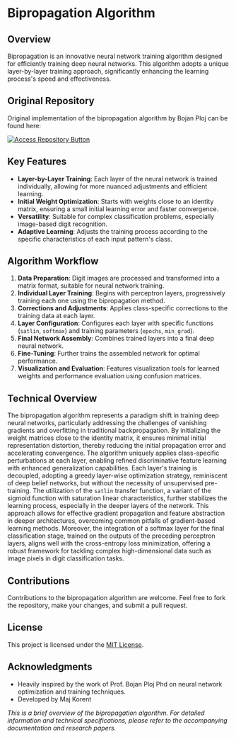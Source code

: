 # Bipropagation Algorithm

## Overview
Bipropagation is an innovative neural network training algorithm designed for efficiently training deep neural networks. This algorithm adopts a unique layer-by-layer training approach, significantly enhancing the learning process's speed and effectiveness.

## Original Repository

Original implementation of the bipropagation algorithm by Bojan Ploj can be found here:

<a href="https://github.com/BojanPLOJ/Bipropagation" target="_blank">
  <img src="https://img.shields.io/badge/-Access%20Repository-blue?style=for-the-badge&logo=github" alt="Access Repository Button">
</a>


## Key Features
- **Layer-by-Layer Training**: Each layer of the neural network is trained individually, allowing for more nuanced adjustments and efficient learning.
- **Initial Weight Optimization**: Starts with weights close to an identity matrix, ensuring a small initial learning error and faster convergence.
- **Versatility**: Suitable for complex classification problems, especially image-based digit recognition.
- **Adaptive Learning**: Adjusts the training process according to the specific characteristics of each input pattern's class.

## Algorithm Workflow
1. **Data Preparation**: Digit images are processed and transformed into a matrix format, suitable for neural network training.
2. **Individual Layer Training**: Begins with perceptron layers, progressively training each one using the bipropagation method.
3. **Corrections and Adjustments**: Applies class-specific corrections to the training data at each layer.
4. **Layer Configuration**: Configures each layer with specific functions (`satlin`, `softmax`) and training parameters (`epochs`, `min_grad`).
5. **Final Network Assembly**: Combines trained layers into a final deep neural network.
6. **Fine-Tuning**: Further trains the assembled network for optimal performance.
7. **Visualization and Evaluation**: Features visualization tools for learned weights and performance evaluation using confusion matrices.

## Technical Overview

The bipropagation algorithm represents a paradigm shift in training deep neural networks, particularly addressing the challenges of vanishing gradients and overfitting in traditional backpropagation. By initializing the weight matrices close to the identity matrix, it ensures minimal initial representation distortion, thereby reducing the initial propagation error and accelerating convergence. The algorithm uniquely applies class-specific perturbations at each layer, enabling refined discriminative feature learning with enhanced generalization capabilities. Each layer's training is decoupled, adopting a greedy layer-wise optimization strategy, reminiscent of deep belief networks, but without the necessity of unsupervised pre-training. The utilization of the `satlin` transfer function, a variant of the sigmoid function with saturation linear characteristics, further stabilizes the learning process, especially in the deeper layers of the network. This approach allows for effective gradient propagation and feature abstraction in deeper architectures, overcoming common pitfalls of gradient-based learning methods. Moreover, the integration of a softmax layer for the final classification stage, trained on the outputs of the preceding perceptron layers, aligns well with the cross-entropy loss minimization, offering a robust framework for tackling complex high-dimensional data such as image pixels in digit classification tasks.


## Contributions
Contributions to the bipropagation algorithm are welcome. Feel free to fork the repository, make your changes, and submit a pull request.

## License
This project is licensed under the [MIT License](LICENSE.md).

## Acknowledgments
- Heavily inspired by the work of Prof. Bojan Ploj Phd on neural network optimization and training techniques.
- Developed by Maj Korent

*This is a brief overview of the bipropagation algorithm. For detailed information and technical specifications, please refer to the accompanying documentation and research papers.*

